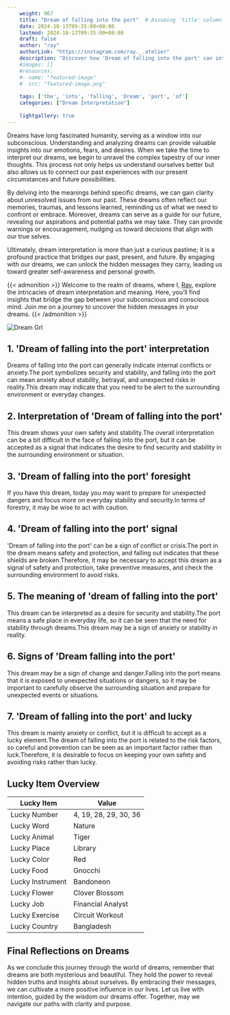 ```yaml
---
    weight: 967
    title: "Dream of falling into the port"  # Assuming 'title' column exists
    date: 2024-10-13T09:35:00+08:00
    lastmod: 2024-10-13T09:35:00+08:00
    draft: false
    author: "ray"
    authorLink: "https://instagram.com/ray._.atelier"
    description: "Discover how 'Dream of falling into the port' can interpret your future and uncover its significant meanings in your life."
    #images: []
    #resources:
    #- name: "featured-image"
    #  src: "featured-image.png"
    
    tags: ['the', 'into', 'falling', 'Dream', 'port', 'of']
    categories: ["Dream Interpretation"]
    
    lightgallery: true
---
```

    
Dreams have long fascinated humanity, serving as a window into our subconscious. Understanding and analyzing dreams can provide valuable insights into our emotions, fears, and desires. When we take the time to interpret our dreams, we begin to unravel the complex tapestry of our inner thoughts. This process not only helps us understand ourselves better but also allows us to connect our past experiences with our present circumstances and future possibilities.

By delving into the meanings behind specific dreams, we can gain clarity about unresolved issues from our past. These dreams often reflect our memories, traumas, and lessons learned, reminding us of what we need to confront or embrace. Moreover, dreams can serve as a guide for our future, revealing our aspirations and potential paths we may take. They can provide warnings or encouragement, nudging us toward decisions that align with our true selves.

Ultimately, dream interpretation is more than just a curious pastime; it is a profound practice that bridges our past, present, and future. By engaging with our dreams, we can unlock the hidden messages they carry, leading us toward greater self-awareness and personal growth.

{{< admonition >}}
Welcome to the realm of dreams, where I, [Ray](https://instagram.com/ray._.atelier), explore the intricacies of dream interpretation and meaning. Here, you’ll find insights that bridge the gap between your subconscious and conscious mind. Join me on a journey to uncover the hidden messages in your dreams.
{{< /admonition >}}

![Dream Grl](https://cdn.pixabay.com/photo/2017/11/02/03/35/gothic-2910057_1280.jpg "Dream Grl")

## 1. 'Dream of falling into the port' interpretation
Dreams of falling into the port can generally indicate internal conflicts or anxiety.The port symbolizes security and stability, and falling into the port can mean anxiety about stability, betrayal, and unexpected risks in reality.This dream may indicate that you need to be alert to the surrounding environment or everyday changes.

## 2. Interpretation of 'Dream of falling into the port'
This dream shows your own safety and stability.The overall interpretation can be a bit difficult in the face of falling into the port, but it can be accepted as a signal that indicates the desire to find security and stability in the surrounding environment or situation.

## 3. 'Dream of falling into the port' foresight
If you have this dream, today you may want to prepare for unexpected dangers and focus more on everyday stability and security.In terms of forestry, it may be wise to act with caution.

## 4. 'Dream of falling into the port' signal
'Dream of falling into the port' can be a sign of conflict or crisis.The port in the dream means safety and protection, and falling out indicates that these shields are broken.Therefore, it may be necessary to accept this dream as a signal of safety and protection, take preventive measures, and check the surrounding environment to avoid risks.

## 5. The meaning of 'dream of falling into the port'
This dream can be interpreted as a desire for security and stability.The port means a safe place in everyday life, so it can be seen that the need for stability through dreams.This dream may be a sign of anxiety or stability in reality.

## 6. Signs of 'Dream falling into the port'
This dream may be a sign of change and danger.Falling into the port means that it is exposed to unexpected situations or dangers, so it may be important to carefully observe the surrounding situation and prepare for unexpected events or situations.

## 7. 'Dream of falling into the port' and lucky
This dream is mainly anxiety or conflict, but it is difficult to accept as a lucky element.The dream of falling into the port is related to the risk factors, so careful and prevention can be seen as an important factor rather than luck.Therefore, it is desirable to focus on keeping your own safety and avoiding risks rather than lucky.

## Lucky Item Overview
| Lucky Item          | Value              |
|---------------|--------------------|
| Lucky Number        | 4, 19, 28, 29, 30, 36  |
| Lucky Word          | Nature |
| Lucky Animal        | Tiger |
| Lucky Place         | Library     |
| Lucky Color         | Red     |
| Lucky Food          | Gnocchi      |
| Lucky Instrument    | Bandoneon |
| Lucky Flower        | Clover Blossom    |
| Lucky Job           | Financial Analyst       |
| Lucky Exercise      | Circuit Workout  |
| Lucky Country       | Bangladesh    |


##  Final Reflections on Dreams

As we conclude this journey through the world of dreams, remember that dreams are both mysterious and beautiful. They hold the power to reveal hidden truths and insights about ourselves. By embracing their messages, we can cultivate a more positive influence in our lives. Let us live with intention, guided by the wisdom our dreams offer. Together, may we navigate our paths with clarity and purpose.
